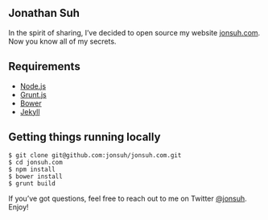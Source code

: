 ## Jonathan Suh

In the spirit of sharing, I’ve decided to open source my website [jonsuh.com](https://jonsuh.com). Now you know all of my secrets.

## Requirements

- [Node.js](http://nodejs.org/)
- [Grunt.js](http://gruntjs.com/)
- [Bower](http://bower.io/)
- [Jekyll](http://jekyllrb.com/)

## Getting things running locally

    $ git clone git@github.com:jonsuh/jonsuh.com.git
    $ cd jonsuh.com
    $ npm install
    $ bower install
    $ grunt build

If you’ve got questions, feel free to reach out to me on Twitter [@jonsuh](https://twitter.com/jonsuh). Enjoy!